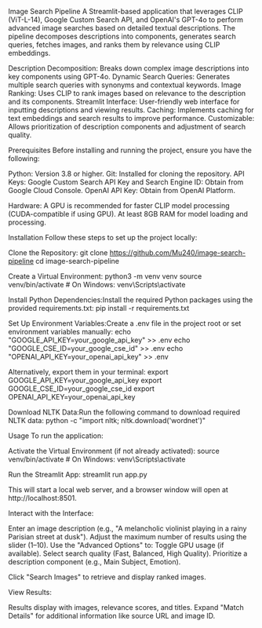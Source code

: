 Image Search Pipeline
A Streamlit-based application that leverages CLIP (ViT-L-14), Google Custom Search API, and OpenAI's GPT-4o to perform advanced image searches based on detailed textual descriptions. The pipeline decomposes descriptions into components, generates search queries, fetches images, and ranks them by relevance using CLIP embeddings.


Description Decomposition: Breaks down complex image descriptions into key components using GPT-4o.
Dynamic Search Queries: Generates multiple search queries with synonyms and contextual keywords.
Image Ranking: Uses CLIP to rank images based on relevance to the description and its components.
Streamlit Interface: User-friendly web interface for inputting descriptions and viewing results.
Caching: Implements caching for text embeddings and search results to improve performance.
Customizable: Allows prioritization of description components and adjustment of search quality.

Prerequisites
Before installing and running the project, ensure you have the following:

Python: Version 3.8 or higher.
Git: Installed for cloning the repository.
API Keys:
Google Custom Search API Key and Search Engine ID: Obtain from Google Cloud Console.
OpenAI API Key: Obtain from OpenAI Platform.


Hardware:
A GPU is recommended for faster CLIP model processing (CUDA-compatible if using GPU).
At least 8GB RAM for model loading and processing.



Installation
Follow these steps to set up the project locally:

Clone the Repository:
git clone https://github.com/Mu240/image-search-pipeline
cd image-search-pipeline


Create a Virtual Environment:
python3 -m venv venv
source venv/bin/activate  # On Windows: venv\Scripts\activate


Install Python Dependencies:Install the required Python packages using the provided requirements.txt:
pip install -r requirements.txt

Set Up Environment Variables:Create a .env file in the project root or set environment variables manually:
echo "GOOGLE_API_KEY=your_google_api_key" >> .env
echo "GOOGLE_CSE_ID=your_google_cse_id" >> .env
echo "OPENAI_API_KEY=your_openai_api_key" >> .env

Alternatively, export them in your terminal:
export GOOGLE_API_KEY=your_google_api_key
export GOOGLE_CSE_ID=your_google_cse_id
export OPENAI_API_KEY=your_openai_api_key


Download NLTK Data:Run the following command to download required NLTK data:
python -c "import nltk; nltk.download('wordnet')"



Usage
To run the application:

Activate the Virtual Environment (if not already activated):
source venv/bin/activate  # On Windows: venv\Scripts\activate


Run the Streamlit App:
streamlit run app.py

This will start a local web server, and a browser window will open at http://localhost:8501.

Interact with the Interface:

Enter an image description (e.g., "A melancholic violinist playing in a rainy Parisian street at dusk").
Adjust the maximum number of results using the slider (1–10).
Use the "Advanced Options" to:
Toggle GPU usage (if available).
Select search quality (Fast, Balanced, High Quality).
Prioritize a description component (e.g., Main Subject, Emotion).


Click "Search Images" to retrieve and display ranked images.


View Results:

Results display with images, relevance scores, and titles.
Expand "Match Details" for additional information like source URL and image ID.


